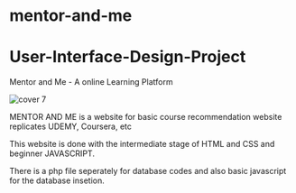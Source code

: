 # mentor-and-me
# User-Interface-Design-Project
Mentor and Me - A  online Learning Platform

![cover 7](https://github.com/Guthulagunavardhan/mentor-and-me/tree/main/assets/121998082/c46ea0d2-f709-4fd6-9a9b-e7f411090dea)

MENTOR AND ME is a website for basic course recommendation website replicates UDEMY, Coursera, etc

This website is done with the intermediate stage of HTML and CSS and beginner JAVASCRIPT.

There is a php file seperately for database codes and also basic javascript for the database insetion.
